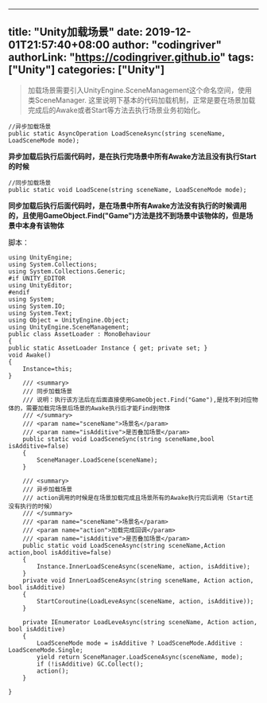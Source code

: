 ﻿
---
title: "Unity加载场景"
date: 2019-12-01T21:57:40+08:00
author: "codingriver"
authorLink: "https://codingriver.github.io"
 tags: ["Unity"]
categories: ["Unity"]
---

<!--more-->


>加载场景需要引入UnityEngine.SceneManagement这个命名空间，使用类SceneManager.
>这里说明下基本的代码加载机制，正常是要在场景加载完成后的Awake或者Start等方法去执行场景业务初始化。
```
//异步加载场景
public static AsyncOperation LoadSceneAsync(string sceneName, LoadSceneMode mode);
```
**异步加载后执行后面代码时，是在执行完场景中所有Awake方法且没有执行Start的时候**
```
//同步加载场景
public static void LoadScene(string sceneName, LoadSceneMode mode);
```
**同步加载后执行后面代码时，是在场景中所有Awake方法没有执行的时候调用的，且使用GameObject.Find("Game")方法是找不到场景中该物体的，但是场景中本身有该物体**

脚本：
```
using UnityEngine;
using System.Collections;
using System.Collections.Generic;
#if UNITY_EDITOR
using UnityEditor;
#endif
using System;
using System.IO;
using System.Text;
using Object = UnityEngine.Object;
using UnityEngine.SceneManagement;
public class AssetLoader : MonoBehaviour
{
public static AssetLoader Instance { get; private set; }
void Awake()
{
    Instance=this;
}
    /// <summary>
    /// 同步加载场景
    /// 说明：执行该方法后在后面直接使用GameObject.Find("Game"),是找不到对应物体的，需要加载完场景后场景的Awake执行后才能Find到物体
    /// </summary>
    /// <param name="sceneName">场景名</param>
    /// <param name="isAdditive">是否叠加场景</param>
    public static void LoadSceneSync(string sceneName,bool isAdditive=false)
    {
        SceneManager.LoadScene(sceneName);
    }

    /// <summary>
    /// 异步加载场景
    /// action调用的时候是在场景加载完成且场景所有的Awake执行完后调用（Start还没有执行的时候）
    /// </summary>
    /// <param name="sceneName">场景名</param>
    /// <param name="action">加载完成回调</param>
    /// <param name="isAdditive">是否叠加场景</param>
    public static void LoadSceneAsync(string sceneName,Action action,bool isAdditive=false)
    {
        Instance.InnerLoadSceneAsync(sceneName, action, isAdditive);
    }
    private void InnerLoadSceneAsync(string sceneName, Action action, bool isAdditive)
    {
        StartCoroutine(LoadLeveAsync(sceneName, action, isAdditive));
    }

    private IEnumerator LoadLeveAsync(string sceneName, Action action, bool isAdditive)
    {
        LoadSceneMode mode = isAdditive ? LoadSceneMode.Additive : LoadSceneMode.Single;
        yield return SceneManager.LoadSceneAsync(sceneName, mode);
        if (!isAdditive) GC.Collect();
        action();
    }

}
```
